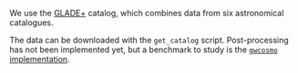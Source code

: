 We use the [GLADE+](https://glade.elte.hu/) catalog, which combines data from six astronomical catalogues.

The data can be downloaded with the `get_catalog` script. Post-processing has not been implemented yet, but a benchmark to study is the [`gwcosmo` implementation](https://git.ligo.org/lscsoft/gwcosmo/-/blob/master/scripts_galaxy_catalogs/GLADE%2B/create_glade%2B.py).
